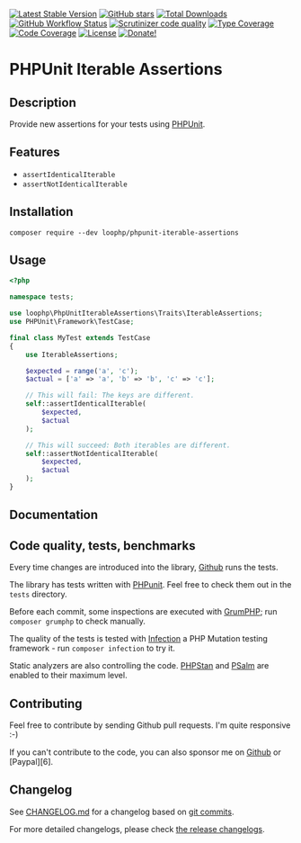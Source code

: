 [![Latest Stable Version][latest stable version]][1]
 [![GitHub stars][github stars]][1]
 [![Total Downloads][total downloads]][1]
 [![GitHub Workflow Status][github workflow status]][2]
 [![Scrutinizer code quality][code quality]][3]
 [![Type Coverage][type coverage]][4]
 [![Code Coverage][code coverage]][3]
 [![License][license]][1]
 [![Donate!][donate github]][5]

# PHPUnit Iterable Assertions

## Description

Provide new assertions for your tests using [PHPUnit][35].

## Features

* `assertIdenticalIterable`
* `assertNotIdenticalIterable`

## Installation

```composer require --dev loophp/phpunit-iterable-assertions```

## Usage

```php
<?php

namespace tests;

use loophp\PhpUnitIterableAssertions\Traits\IterableAssertions;
use PHPUnit\Framework\TestCase;

final class MyTest extends TestCase
{
    use IterableAssertions;

    $expected = range('a', 'c');
    $actual = ['a' => 'a', 'b' => 'b', 'c' => 'c'];

    // This will fail: The keys are different.
    self::assertIdenticalIterable(
        $expected,
        $actual
    );

    // This will succeed: Both iterables are different.
    self::assertNotIdenticalIterable(
        $expected,
        $actual
    );
}
```

## Documentation

## Code quality, tests, benchmarks

Every time changes are introduced into the library, [Github][2] runs the
tests.

The library has tests written with [PHPunit][35].
Feel free to check them out in the `tests` directory.

Before each commit, some inspections are executed with [GrumPHP][36]; run
`composer grumphp` to check manually.

The quality of the tests is tested with [Infection][37] a PHP Mutation testing
framework - run `composer infection` to try it.

Static analyzers are also controlling the code. [PHPStan][38] and
[PSalm][39] are enabled to their maximum level.

## Contributing

Feel free to contribute by sending Github pull requests. I'm quite responsive :-)

If you can't contribute to the code, you can also sponsor me on [Github][5] or
[Paypal][6].

## Changelog

See [CHANGELOG.md][43] for a changelog based on [git commits][44].

For more detailed changelogs, please check [the release changelogs][45].

[1]: https://packagist.org/packages/loophp/phpunit-iterable-assertions
[latest stable version]: https://img.shields.io/packagist/v/loophp/phpunit-iterable-assertions.svg?style=flat-square
[github stars]: https://img.shields.io/github/stars/loophp/phpunit-iterable-assertions.svg?style=flat-square
[total downloads]: https://img.shields.io/packagist/dt/loophp/phpunit-iterable-assertions.svg?style=flat-square
[github workflow status]: https://img.shields.io/github/workflow/status/loophp/phpunit-iterable-assertions/Unit%20tests?style=flat-square
[code quality]: https://img.shields.io/scrutinizer/quality/g/loophp/phpunit-iterable-assertions/main.svg?style=flat-square
[3]: https://scrutinizer-ci.com/g/loophp/phpunit-iterable-assertions/?branch=main
[type coverage]: https://img.shields.io/badge/dynamic/json?style=flat-square&color=color&label=Type%20coverage&query=message&url=https%3A%2F%2Fshepherd.dev%2Fgithub%2Floophp%2Fphpunit-iterable-assertions%2Fcoverage
[4]: https://shepherd.dev/github/loophp/phpunit-iterable-assertions
[code coverage]: https://img.shields.io/scrutinizer/coverage/g/loophp/phpunit-iterable-assertions/main.svg?style=flat-square
[license]: https://img.shields.io/packagist/l/loophp/phpunit-iterable-assertions.svg?style=flat-square
[donate github]: https://img.shields.io/badge/Sponsor-Github-brightgreen.svg?style=flat-square
[donate paypal]: https://img.shields.io/badge/Sponsor-Paypal-brightgreen.svg?style=flat-square
[33]: https://loophp-iterators.rtfd.io
[28]: https://loophp-iterators.readthedocs.io/en/stable/pages/api.html
[32]: https://loophp-iterators.readthedocs.io/en/stable/pages/usage.html
[34]: https://github.com/loophp/phpunit-iterable-assertions/issues
[2]: https://github.com/loophp/phpunit-iterable-assertions/actions
[35]: https://phpunit.de/
[36]: https://github.com/phpro/grumphp
[37]: https://github.com/infection/infection
[38]: https://github.com/phpstan/phpstan
[39]: https://github.com/vimeo/psalm
[5]: https://github.com/sponsors/drupol
[43]: https://github.com/loophp/phpunit-iterable-assertions/blob/main/CHANGELOG.md
[44]: https://github.com/loophp/phpunit-iterable-assertions/commits/main
[45]: https://github.com/loophp/phpunit-iterable-assertions/releases
